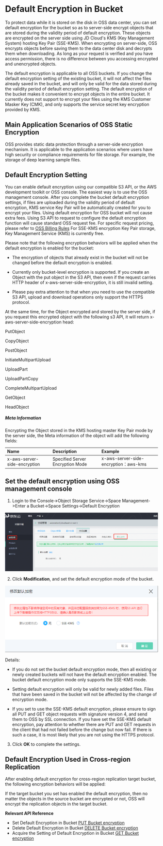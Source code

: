 # Default Encryption in Bucket

To protect data while it is stored on the disk in OSS data center, you can set default encryption for the bucket so as to server-side encrypt objects that are stored during the validity period of default encryption. These objects are encrypted on the server side using JD Cloud's KMS (Key Management System) hosting Key Pair (SSE-KMS). When encrypting on server-side, OSS encrypts objects before saving them to the data center disk and decrypts them when downloading. As long as your request is verified and you have access permission, there is no difference between you accessing encrypted and unencrypted objects.

The default encryption is applicable to all OSS buckets. If you change the default encryption setting of the existing bucket, it will not affect the files already saved in the bucket, and will only be valid for the data stored during the validity period of default encryption setting. The default encryption of the bucket makes it convenient to encrypt objects in the entire bucket. It currently does not support to encrypt your files using the KMS Customer Masker Key (CMK), and only supports the service secret key encryption provided by KMS.


## Main Application Scenarios of OSS Static Encryption 

OSS provides static data protection through a server-side encryption mechanism. It is applicable to the application scenarios where users have high security or compliance requirements for file storage. For example, the storage of deep learning sample files.

## Default Encryption Setting

You can enable default encryption using our compatible S3 API, or the AWS development toolkit or OSS console. The easiest way is to use the OSS management console. After you complete the bucket default encryption settings, if files are uploaded during the validity period of default encryption, KMS service Key Pair will be automatically created for you to encrypt your files. Using default encryption for OSS bucket will not cause extra fees. Using S3 API to request to configure the default encryption function will cause standard OSS request fee. For specific request pricing, please refer to [OSS Billing Rules](https://docs.jdcloud.com/en/object-storage-service/billing-rules) For SSE-KMS encryption Key Pair storage, Key Management Service (KMS) is currently free.

Please note that the following encryption behaviors will be applied when the default encryption is enabled for the bucket:

 *  The encryption of objects that already exist in the bucket will not be changed before the default encryption is enabled.
 
 *  Currently only bucket-level encryption is supported. If you create an Object with the put object in the S3 API, then even if the request carries HTTP header of x-aws-server-side-encryption, it is still invalid setting.
 
 *  Please pay extra attention to that when you need to use the compatible S3 API, upload and download operations only support the HTTPS protocol.
 
At the same time, for the Object encrypted and stored by the server side, if you request this encrypted object with the following s3 API, it will return x-aws-server-side-encryption head:

PutObject

CopyObject

PostObject

InitiateMultipartUpload

UploadPart

UploadPartCopy

CompleteMultipartUpload

GetObject

HeadObject

##### Meta Information
Encrypting the Object stored in the KMS hosting master Key Pair mode by the server side, the Meta information of the object will add the following fields:

|Name|Description|Example|
|:-|:-|:-|
|x-aws-server-side-encryption|Specified Server Encryption Mode|x-aws-server-side-encryption：aws-kms|

##  Set the default encryption using OSS management console

1. Login to the Console->Object Storage Service->Space Management->Enter a Bucket->Space Settings->Default Encryption

![存储空间默认加密](/image/Object-Storage-Service/OSS-96.png)

2. Click **Modification**, and set the default encryption mode of the bucket.

![存储空间默认加密](/image/Object-Storage-Service/OSS-95.png)

Details:

   - If you do not set the bucket default encryption mode, then all existing or newly created buckets will not have the default encryption enabled. The bucket default encryption mode only supports the SSE-KMS mode.

   - Setting default encryption will only be valid for newly added files. Files that have been saved in the bucket will not be affected by the change of encryption mode.

   - If you set to use the SSE-KMS default encryption, please ensure to sign all PUT and GET object requests with signature version 4, and
   send them to OSS by SSL connection. If you have set the SSE-KMS default encryption, pay attention to whether there are PUT and GET requests in the client that had not failed before the change but now fail. If there is such
   a case, it is most likely that you are not using the HTTPS protocol.

3. Click **OK** to complete the settings.

## Default Encryption Used in Cross-region Replication
After enabling default encryption for cross-region replication target bucket, the following encryption behaviors will be applied:

If the target bucket you set has enabled the default encryption, then no matter the objects in the source bucket are encrypted or not, OSS will encrypt the replication objects in the target bucket.

**Relevant API Reference**

-  Set Default Encryption in Bucket  [PUT Bucket encryption](https://docs.jdcloud.com/en/object-storage-service/put-bucket-encryption-2)
-  Delete Default Encryption in Bucket  [DELETE Bucket encryption](https://docs.jdcloud.com/en/object-storage-service/delete-bucket-encryption-2)
-  Acquire the Setting of Default Encryption in Bucket  [GET Bucket encryption](https://docs.jdcloud.com/en/object-storage-service/get-bucket-encryption-2)
